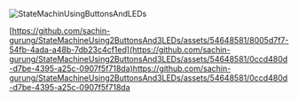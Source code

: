 ![StateMachinUsingButtonsAndLEDs](https://github.com/sachin-gurung/StateMachineUsing2ButtonsAnd3LEDs/assets/54648581/daa99642-0b92-4258-a260-7af7c6fa477a)


[https://github.com/sachin-gurung/StateMachineUsing2ButtonsAnd3LEDs/assets/54648581/8005d7f7-54fb-4ada-a48b-7db23c4cf1ed](https://github.com/sachin-gurung/StateMachineUsing2ButtonsAnd3LEDs/assets/54648581/0ccd480d-d7be-4395-a25c-0907f5f718da)https://github.com/sachin-gurung/StateMachineUsing2ButtonsAnd3LEDs/assets/54648581/0ccd480d-d7be-4395-a25c-0907f5f718da
